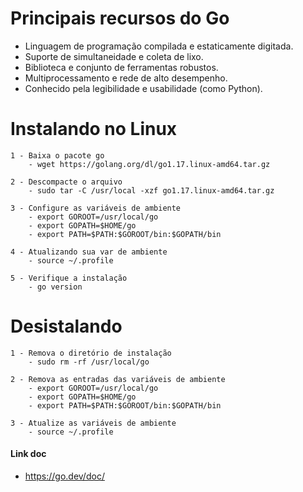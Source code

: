 # Principais recursos do Go

- Linguagem de programação compilada e estaticamente digitada.
- Suporte de simultaneidade e coleta de lixo.
- Biblioteca e conjunto de ferramentas robustos.
- Multiprocessamento e rede de alto desempenho.
- Conhecido pela legibilidade e usabilidade (como Python).

# Instalando no Linux
    1 - Baixa o pacote go
        - wget https://golang.org/dl/go1.17.linux-amd64.tar.gz

    2 - Descompacte o arquivo
        - sudo tar -C /usr/local -xzf go1.17.linux-amd64.tar.gz

    3 - Configure as variáveis de ambiente
        - export GOROOT=/usr/local/go
        - export GOPATH=$HOME/go
        - export PATH=$PATH:$GOROOT/bin:$GOPATH/bin

    4 - Atualizando sua var de ambiente
        - source ~/.profile
    
    5 - Verifique a instalação
        - go version

# Desistalando
    1 - Remova o diretório de instalação
        - sudo rm -rf /usr/local/go

    2 - Remova as entradas das variáveis de ambiente
        - export GOROOT=/usr/local/go
        - export GOPATH=$HOME/go
        - export PATH=$PATH:$GOROOT/bin:$GOPATH/bin

    3 - Atualize as variáveis de ambiente
        - source ~/.profile

#### Link doc
- https://go.dev/doc/